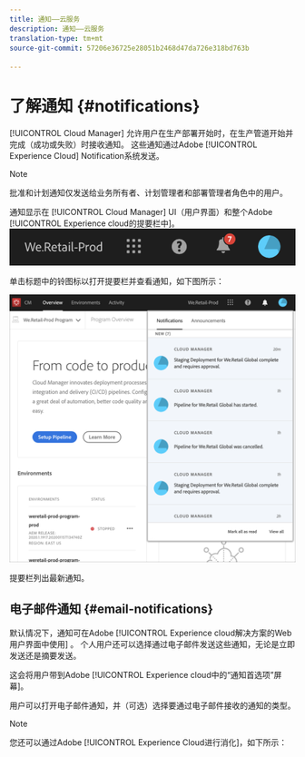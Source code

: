```yaml
---
title: 通知——云服务
description: 通知——云服务
translation-type: tm+mt
source-git-commit: 57206e36725e28051b2468d47da726e318bd763b

---
```



# 了解通知 {#notifications}

[!UICONTROL Cloud Manager] 允许用户在生产部署开始时，在生产管道开始并完成（成功或失败）时接收通知。 这些通知通过Adobe [!UICONTROL Experience Cloud] Notification系统发送。

>[!NOTE]
>
>批准和计划通知仅发送给业务所有者、计划管理者和部署管理者角色中的用户。

通知显示在 [!UICONTROL Cloud Manager] UI（用户界面）和整个Adobe [!UICONTROL Experience cloud的提要栏中]。
![](assets/notify-1.png)

单击标题中的铃图标以打开提要栏并查看通知，如下图所示：

![](assets/notify-2.png)

提要栏列出最新通知。


## 电子邮件通知 {#email-notifications}

默认情况下，通知可在Adobe [!UICONTROL Experience cloud解决方案的Web用户界面中使用] 。 个人用户还可以选择通过电子邮件发送这些通知，无论是立即发送还是摘要发送。


这会将用户带到Adobe [!UICONTROL Experience cloud中的“通知首选项”屏幕]。

用户可以打开电子邮件通知，并（可选）选择要通过电子邮件接收的通知的类型。

>[!NOTE]
>
>您还可以通过Adobe [!UICONTROL Experience Cloud进行消化]，如下所示：
